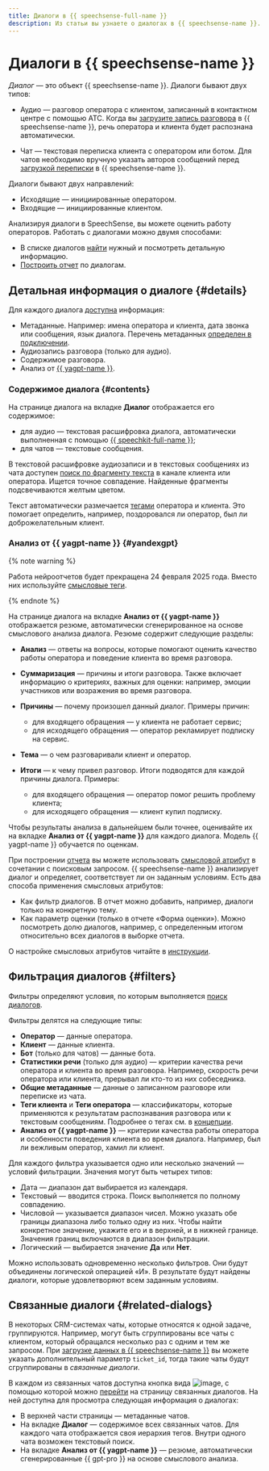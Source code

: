 ```yaml
---
title: Диалоги в {{ speechsense-full-name }}
description: Из статьи вы узнаете о диалогах в {{ speechsense-name }}.
---
```


# Диалоги в {{ speechsense-name }}

_Диалог_ — это объект {{ speechsense-name }}. Диалоги бывают двух типов:

* Аудио — разговор оператора с клиентом, записанный в контактном центре с помощью АТС. Когда вы [загрузите запись разговора](../operations/data/upload-data.md) в {{ speechsense-name }}, речь оператора и клиента будет распознана автоматически.

* Чат — текстовая переписка клиента c оператором или ботом. Для чатов необходимо вручную указать авторов сообщений перед [загрузкой переписки](../operations/data/upload-chat-text.md) в {{ speechsense-name }}.

Диалоги бывают двух направлений:

* Исходящие — инициированные оператором.
* Входящие — инициированные клиентом.

Анализируя диалоги в SpeechSense, вы можете оценить работу операторов. Работать с диалогами можно двумя способами:

* В списке диалогов [найти](../operations/data/manage-dialogs.md) нужный и посмотреть детальную информацию.
* [Построить отчет](../operations/data/manage-reports.md) по диалогам.

## Детальная информация о диалоге {#details}

Для каждого диалога [доступна](../operations/data/manage-dialogs.md#view-dialog) информация:

* Метаданные. Например: имена оператора и клиента, дата звонка или сообщения, язык диалога. Перечень метаданных [определен в подключении](../operations/connection/create.md).
* Аудиозапись разговора (только для аудио).
* Содержимое разговора.
* Анализ от [{{ yagpt-name }}](../../foundation-models/concepts/yandexgpt/models.md).

### Содержимое диалога {#contents}

На странице диалога на вкладке **Диалог** отображается его содержимое:

* для аудио — текстовая расшифровка диалога, автоматически выполненная с помощью [{{ speechkit-full-name }}](../../speechkit/index.yaml);
* для чатов — текстовые сообщения.

В текстовой расшифровке аудиозаписи и в текстовых сообщениях из чата доступен [поиск по фрагменту текста](../operations/data/manage-dialogs.md#find-dialogs) в канале клиента или оператора. Ищется точное совпадение. Найденные фрагменты подсвечиваются желтым цветом.

Текст автоматически размечается [тегами](tags.md) оператора и клиента. Это помогает определить, например, поздоровался ли оператор, был ли доброжелательным клиент.

### Анализ от {{ yagpt-name }} {#yandexgpt}

{% note warning %}

Работа нейроотчетов будет прекращена 24 февраля 2025 года. Вместо них используйте [смысловые теги](tags.md#sense-tags).

{% endnote %}

На странице диалога на вкладке **Анализ от {{ yagpt-name }}** отображается резюме, автоматически сгенерированное на основе смыслового анализа диалога. Резюме содержит следующие разделы:

* **Анализ** — ответы на вопросы, которые помогают оценить качество работы оператора и поведение клиента во время разговора.
* **Суммаризация** — причины и итоги разговора. Также включает информацию о критериях, важных для оценки: например, эмоции участников или возражения во время разговора.
* **Причины** — почему произошел данный диалог. Примеры причин:

   * для входящего обращения — у клиента не работает сервис;
   * для исходящего обращения — оператор рекламирует подписку на сервис.

* **Тема** — о чем разговаривали клиент и оператор.
* **Итоги** — к чему привел разговор. Итоги подводятся для каждой причины диалога. Примеры:

   * для входящего обращения — оператор помог решить проблему клиента;
   * для исходящего обращения — клиент купил подписку.

Чтобы результаты анализа в дальнейшем были точнее, оценивайте их на вкладке **Анализ от {{ yagpt-name }}** для каждого диалога. Модель {{ yagpt-name }} обучается по оценкам.

При построении [отчета](reports/index.md) вы можете использовать [смысловой атрибут](reports/sense-attributes.md) в сочетании с поисковым запросом. {{ speechsense-name }} анализирует диалог и определяет, соответствует ли он заданным условиям. Есть два способа применения смысловых атрибутов:

* Как фильтр диалогов. В отчет можно добавить, например, диалоги только на конкретную тему.
* Как параметр оценки (только в отчете «Форма оценки»). Можно посмотреть долю диалогов, например, с определенным итогом относительно всех диалогов в выборке отчета.

О настройке смысловых атрибутов читайте в [инструкции](../operations/data/manage-reports.md#apply-sense-attribute).

## Фильтрация диалогов {#filters}

Фильтры определяют условия, по которым выполняется [поиск диалогов](../operations/data/manage-dialogs.md#filters-dialogs).

Фильтры делятся на следующие типы:

* **Оператор** — данные оператора.
* **Клиент** — данные клиента.
* **Бот** (только для чатов) — данные бота.
* **Статистики речи** (только для аудио) — критерии качества речи оператора и клиента во время разговора. Например, скорость речи оператора или клиента, прерывал ли кто-то из них собеседника.
* **Общие метаданные** — данные о записанном разговоре или переписке из чата.
* **Теги клиента** и **Теги оператора** — классификаторы, которые применяются к результатам распознавания разговора или к текстовым сообщениям. Подробнее о тегах см. в [концепции](tags.md).
* **Анализ от {{ yagpt-name }}** — критерии качества работы оператора и особенности поведения клиента во время диалога. Например, был ли вежливым оператор, хамил ли клиент.

Для каждого фильтра указывается одно или несколько значений — условий фильтрации. Значения могут быть четырех типов:

* Дата — диапазон дат выбирается из календаря.
* Текстовый — вводится строка. Поиск выполняется по полному совпадению.
* Числовой — указывается диапазон чисел. Можно указать обе границы диапазона либо только одну из них. Чтобы найти конкретное значение, укажите его и в верхней, и в нижней границе. Значения границ включаются в диапазон фильтрации.
* Логический — выбирается значение **Да** или **Нет**.

Можно использовать одновременно несколько фильтров. Они будут объединены логической операцией «И». В результате будут найдены диалоги, которые удовлетворяют всем заданным условиям.

## Связанные диалоги {#related-dialogs}

В некоторых CRM-системах чаты, которые относятся к одной задаче, группируются. Например, могут быть сгруппированы все чаты с клиентом, который обращался несколько раз с одним и тем же запросом. При [загрузке данных в {{ speechsense-name }}](../operations/data/upload-chat-text.md) вы можете указать дополнительный параметр `ticket_id`, тогда такие чаты будут сгруппированы в _связанные диалоги_.

В каждом из связанных чатов доступна кнопка вида ![image](../../_assets/speechsense/related-dialogues.png), с помощью которой можно [перейти](../operations/data/related-dialogs.md#list) на страницу связанных диалогов. На ней доступна для просмотра следующая информация о диалогах:

* В верхней части страницы — метаданные чатов.
* На вкладке **Диалог** — содержимое всех связанных чатов. Для каждого чата отображается своя иерархия тегов. Внутри одного чата возможен текстовый поиск.
* На вкладке **Анализ от {{ yagpt-name }}** — резюме, автоматически сгенерированные {{ gpt-pro }} на основе смыслового анализа.

